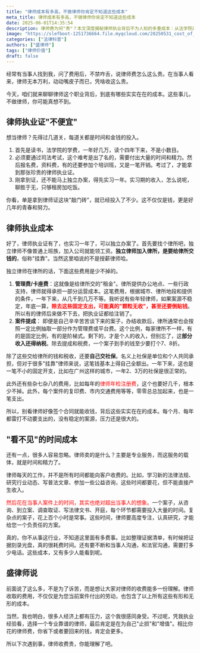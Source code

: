 ```yaml
---
title: "律师成本有多高，不做律师你肯定不知道这些成本"
meta_title: 律师成本有多高，不做律师你肯定不知道这些成本
date: 2025-06-01T14:35:54
description: 律师费为何"贵"？本文深度揭秘律师执业背后不为人知的多重成本：从法学院高昂学费、司法考试投入，实习一年的成本。到律所管理费、案件提成、自缴社保及大量无形时间付出等，律师付出的成本远超普通人的想象。理解这些构成律师服务价格的真实支出，助您更理性看待收费，明智选择专业法律服务以维护自身权益。
image: "https://slefboot-1251736664.file.myqcloud.com/20250531_cost_of_lawyer_cover.webp"
categories: ["法律科普"]
authors: ["盛律师"]
tags: ["律师价值"]
draft: false
---
```


经常有当事人找到我，问了费用后，不禁咋舌，说律师费怎么这么贵。在当事人看来，律师无本万利，动动嘴皮子而已，凭啥收这么贵。

今天，咱们就来聊聊律师这个职业背后，到底有哪些实实在在的成本。这些事儿，不做律师，你可能真想不到。

## 律师执业证"不便宜"

想当律师？先得过几道关，每道关都是时间和金钱的投入。

1. 首先是读书，法学院的学费，一年好几万，读个四年下来，不是小数目。
2. 必须要通过司法考试，这个难考是出了名的，需要付出大量的时间和精力。然后报名费，资料费，有的还要参加个培训班，又是一笔开销。考过了，才能拿到那张珍贵的律师执业证。
3. 刚拿到证，还不能马上独立办案，得先实习一年。实习期的收入，怎么说呢，聊胜于无，只够租房加吃饭。

你看，单是拿到律师证这块"敲门砖"，就已经投入了不少。这不仅仅是钱，更是好几年的青春和努力。

## 律师执业成本

好了，律师执业证有了，也实习一年了，可以独立办案了。首先要找个律所吧，独立律师不像普通上班族，加入公司就能领工资。**独立律师加入律所，是要给律所交钱的**，俗称"挂靠"。当然这里咱说的不是授薪律师哈。

独立律师在律所的话，下面这些费用是少不掉的。

1.  **管理费/卡座费**：这就像是给律所交的"租金"。律所提供办公地点、一些行政支持，律师就得承担一部分运营成本。这笔费用，根据城市、律所地段和提供的条件，一年下来，从几千到几万不等。我听说有些年轻律师，如果案源不稳定，年底一算，**<span style="color: red;">除去这些固定支出，可能真的"颗粒无收"，甚至还要倒贴钱</span>**。所以有的律师后来做不下去，把执业证都给注销了。
2.  **案件提成**： 即便是自己辛辛苦苦谈下来的案子，办结收款后，律所通常也会按照一定比例抽取一部分作为管理费或平台费。这个比例，每家律所不一样，有的是固定比例，有的是阶梯式。剩下的，才是个人的收入，但别忘了，这**部分收入还得纳税**。除去提成和税费，一个案子到手的钱至少要打个7、8折。

除了这些交给律所的钱和税收，还要**自己交社保**。名义上社保是单位和个人共同承担，但对于很多"挂靠"律师来说，这笔钱基本上得自己全额出。一年下来，这也是一笔不小的固定开支，比如在广州这样的城市，一年2、3万的社保是很正常的。

此外还有些杂七杂八的费用，比如每年的<span style="color: red;">律师年检注册费</span>，这个也要好几千，根本少不掉。此外，每个案件的复印费、市内交通费用等等，零零总总加起来，也是一笔支出。

所以，别看律师好像签个合同就能收钱，背后这些实实在在的成本。每个月、每年都雷打不动要支出的，没有稳定的案源，压力还是很大的。

## "看不见"的时间成本

还有一点，很多人容易忽略。律师卖的是什么？主要是专业服务，而这服务的载体，就是时间和精力了。

律师每天的工作，并不是所有时间都能向客户收费的。比如，学习新的法律法规、研究行业动态、写普法文章、参加一些公益咨询，这些时间都要花，但不能直接产生收入。

<span style="color: red;">然后花在当事人案件上的时间，其实也绝对超出当事人的想象。</span>一个案子，从咨询、到立案、调查取证、写法律文书、开庭，每个环节都需要投入大量的时间。复杂点的案子，花上百个小时是常事。这些时间，律师要高度专注，认真研究，才能给您一个负责任的方案。

真的，你不从事这行业，不知道这里面有多费事。比如整理证据清单，有时候把证据刻录光盘，真的很耗费时间。还有要不断和当事人沟通，和法官沟通，需要打多少电话。这些成本，又有多少人能看到呢。

## 盛律师说

前面说了这么多，不是为了诉苦，而是想让大家对律师的收费能多一份理解。律师收取的费用，不仅仅是为您当前案件付出的劳动，也包含了以上所有这些有形和无形的成本。

当然，我也明白，很多人经济上都有压力，这个我很感同身受。不过呢，凭我执业经验看，选择一个专业靠谱的律师，最后肯定是在为自己"止损"和"增值"。相比你花的律师费，你省下或者要回来的钱，肯定会更多。

所以下次遇到事，律师收费贵，你能理解了吧。